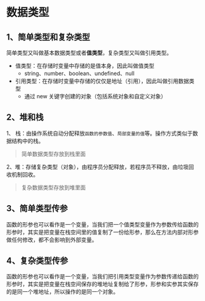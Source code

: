 # 数据类型

## 1、简单类型和复杂类型

简单类型又叫做基本数据类型或者**值类型**，复杂类型又叫做引用类型。

- 值类型：在存储时变量中存储的是值本身，因此叫做值类型
    - string、number、boolean、undefined、null
- 引用类型：在存储时变量中存储的仅仅是地址（引用），因此叫做引用数据类型
    - 通过 new 关键字创建的对象（包括系统对象和自定义对象）

## 2、堆和栈

1、 栈：由操作系统自动分配释放`函数的参数值`、`局部变量的值`等。操作方式类似于数据结构中的栈。

> 简单数据类型存放到栈里面

2、堆：存储复杂类型（对象），由程序员分配释放，若程序员不释放，由垃圾回收机制回收。

> 复杂数据类型存放到堆里面

## 3、简单类型传参

函数的形参也可以看作是一个变量，当我们把一个值类型变量作为参数传给函数的形参时，其实是把变量在栈空间里的值复制了一份给形参，那么在方法内部对形参做任何修改，都不会影响到外部变量。

## 4、复杂类型传参

函数的形参也可以看作是一个变量，当我们把引用类型变量作为参数传递给函数的形参时，其实是把变量在栈空间保存的堆地址复制给了形参，形参和实参其实保存的是同一个堆地址，所以操作的是同一个对象。

